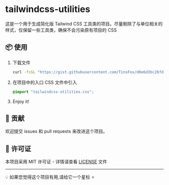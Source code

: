 # tailwindcss-utilities

这是一个用于生成简化版 Tailwind CSS 工具类的项目。尽量剔除了与单位相关的样式，仅保留一些工具类，确保不会污染原有项目的 CSS

## 📦 使用

1. 下载文件
    ```bash
    curl -fsSL "https://gist.githubusercontent.com/TinsFox/d0e6d3bc26fd01bd1b771d0bb1ac1ec0/raw/d6dcf8c9a8c3adc2a1549afacf8627a1e4c5fa7e/utilities.css" > tailwindcss-utilities.css
    ```
2. 在项目中的入口 CSS 文件中引入
    ```css
    @import "tailwindcss-utilities.css";
    ```
3. Enjoy it!

## 🤝 贡献

欢迎提交 issues 和 pull requests 来改进这个项目。

## 📜 许可证

本项目采用 MIT 许可证 - 详情请查看 [LICENSE](LICENSE) 文件

---

💡 如果您觉得这个项目有用,请给它一个星标 ⭐️
